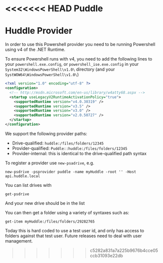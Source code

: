 <<<<<<< HEAD
Puddle
======

Huddle Provider
=======
In order to use this Powershell provider you need to be running Powershell using v4 of the .NET Runtime.

To ensure Powershell runs with v4, you need to add the following lines to your `powershell.exe.config`, or `powershell_ise.exe.config` in your `System32\WindowsPowerShell\v1.0\` directory (and your `SystWOW64\WindowsPowerShell\v1.0\`)

```xml
<?xml version="1.0" encoding="utf-8" ?> 
<configuration> 
  <!-- http://msdn.microsoft.com/en-us/library/w4atty68.aspx --> 
  <startup useLegacyV2RuntimeActivationPolicy="true"> 
    <supportedRuntime version="v4.0.30319" /> 
    <supportedRuntime version="v3.5" /> 
    <supportedRuntime version="v3.0" /> 
    <supportedRuntime version="v2.0.50727" /> 
  </startup> 
</configuration>
```

We support the following provider paths:

* Drive-qualified: `huddle:/files/folders/12345`
* Provider-qualified: `Puddle::huddle:/files/folders/12345`
* Provider-internal: this is identical to the drive-qualified path syntax

To register a provider use `new-psadrive`, e.g.

```
new-psdrive -psprovider puddle -name myHuddle -root '' -Host api.huddle.local
```

You can list drives with 

```
get-psdrive
```

And your new drive should be in the list

You can then get a folder using a variety of syntaxes such as:

```
get-item myHuddle:/files/folders/29282765
```

Today this is hard coded to use a test user id, and only has access to folders against that test user. Future releases need to deal with user management.
>>>>>>> c5282a831a7a225b9676b4cce05ccb31093e22db
